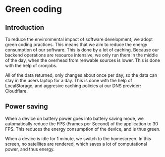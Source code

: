 # Green coding

## Introduction

To reduce the environmental impact of software development, we adopt green coding practices. This means that we aim to reduce the energy consumption of our software. This is done by a lot of caching. Because our backend operations are resource intensive, we only run them in the middle of the day, when the overhead from renwable sources is lower. This is done with the help of cronjobs.

All of the data returned, only changes about once per day, so the data can stay in the users laptop for a day. This is done with the help of LocalStorage, and aggresive caching policies at our DNS provider: Cloudflare.


## Power saving

When a device on battery power goes into battery saving mode, we automatically reduce the FPS (Frames per Second) of the application to 30 FPS. This reduces the energy consumption of the device, and is thus green.

When a device is idle for 1 minute, we switch to the homescreen. In this screen, no satellites are rendered, which saves a lot of computational power, and thus energy.
